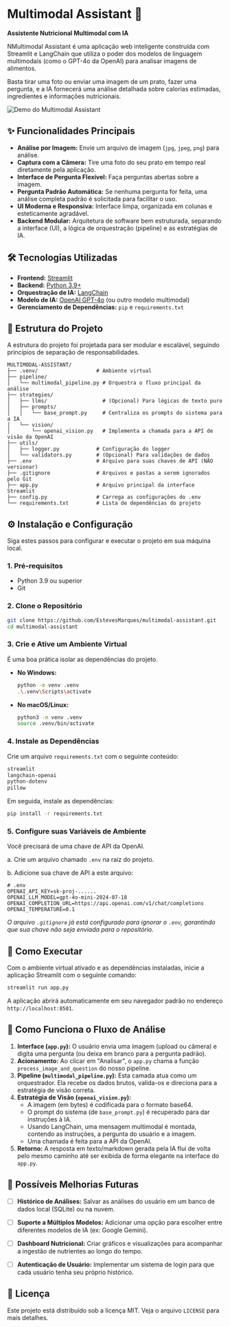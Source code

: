 # Multimodal Assistant 🥗

**Assistente Nutricional Multimodal com IA**

NMultimodal Assistant é uma aplicação web inteligente construída com Streamlit e LangChain que utiliza o poder dos modelos de linguagem multimodais (como o GPT-4o da OpenAI) para analisar imagens de alimentos.

Basta tirar uma foto ou enviar uma imagem de um prato, fazer uma pergunta, e a IA fornecerá uma análise detalhada sobre calorias estimadas, ingredientes e informações nutricionais.

![Demo do Multimodal Assistant](https://iaplaybook.tech/images/posts/multimodal-assistant-demo.gif) 


## ✨ Funcionalidades Principais

-   **Análise por Imagem:** Envie um arquivo de imagem (`jpg`, `jpeg`, `png`) para análise.
-   **Captura com a Câmera:** Tire uma foto do seu prato em tempo real diretamente pela aplicação.
-   **Interface de Pergunta Flexível:** Faça perguntas abertas sobre a imagem.
-   **Pergunta Padrão Automática:** Se nenhuma pergunta for feita, uma análise completa padrão é solicitada para facilitar o uso.
-   **UI Moderna e Responsiva:** Interface limpa, organizada em colunas e esteticamente agradável.
-   **Backend Modular:** Arquitetura de software bem estruturada, separando a interface (UI), a lógica de orquestração (pipeline) e as estratégias de IA.


## 🛠️ Tecnologias Utilizadas

-   **Frontend:** [Streamlit](https://streamlit.io/)
-   **Backend:** [Python 3.9+](https://www.python.org/)
-   **Orquestração de IA:** [LangChain](https://www.langchain.com/)
-   **Modelo de IA:** [OpenAI GPT-4o](https://openai.com/index/hello-gpt-4o/) (ou outro modelo multimodal)
-   **Gerenciamento de Dependências:** `pip` e `requirements.txt`


## 📂 Estrutura do Projeto

A estrutura do projeto foi projetada para ser modular e escalável, seguindo princípios de separação de responsabilidades.

```
MULTIMODAL-ASSISTANT/
├── .venv/                   # Ambiente virtual
├── pipeline/
│   └── multimodal_pipeline.py # Orquestra o fluxo principal da análise
├── strategies/
│   ├── llms/                  # (Opcional) Para lógicas de texto puro
│   ├── prompts/
│   │   └── base_prompt.py     # Centraliza os prompts do sistema para a IA
│   └── vision/
│       └── openai_vision.py   # Implementa a chamada para a API de visão da OpenAI
├── utils/
│   ├── logger.py            # Configuração do logger
│   └── validators.py        # (Opcional) Para validações de dados
├── .env                     # Arquivo para suas chaves de API (NÃO versionar)
├── .gitignore               # Arquivos e pastas a serem ignorados pelo Git
├── app.py                   # Arquivo principal da interface Streamlit
├── config.py                # Carrega as configurações do .env
└── requirements.txt         # Lista de dependências do projeto
```


## ⚙️ Instalação e Configuração

Siga estes passos para configurar e executar o projeto em sua máquina local.

### 1. Pré-requisitos

-   Python 3.9 ou superior
-   Git

### 2. Clone o Repositório

```bash
git clone https://github.com/EstevesMarques/multimodal-assistant.git
cd multimodal-assistant
```

### 3. Crie e Ative um Ambiente Virtual

É uma boa prática isolar as dependências do projeto.

-   **No Windows:**
    ```bash
    python -m venv .venv
    .\.venv\Scripts\activate
    ```

-   **No macOS/Linux:**
    ```bash
    python3 -m venv .venv
    source .venv/bin/activate
    ```

### 4. Instale as Dependências

Crie um arquivo `requirements.txt` com o seguinte conteúdo:

```txt
streamlit
langchain-openai
python-dotenv
pillow
```

Em seguida, instale as dependências:

```bash
pip install -r requirements.txt
```

### 5. Configure suas Variáveis de Ambiente

Você precisará de uma chave de API da OpenAI.

a. Crie um arquivo chamado `.env` na raiz do projeto.

b. Adicione sua chave de API a este arquivo:

```
# .env
OPENAI_API_KEY=sk-proj-......
OPENAI_LLM_MODEL=gpt-4o-mini-2024-07-18
OPENAI_COMPLETION_URL=https://api.openai.com/v1/chat/completions
OPENAI_TEMPERATURE=0.1
```

*O arquivo `.gitignore` já está configurado para ignorar o `.env`, garantindo que sua chave não seja enviada para o repositório.*


## 🚀 Como Executar

Com o ambiente virtual ativado e as dependências instaladas, inicie a aplicação Streamlit com o seguinte comando:

```bash
streamlit run app.py
```

A aplicação abrirá automaticamente em seu navegador padrão no endereço `http://localhost:8501`.


## 🧠 Como Funciona o Fluxo de Análise

1.  **Interface (`app.py`):** O usuário envia uma imagem (upload ou câmera) e digita uma pergunta (ou deixa em branco para a pergunta padrão).
2.  **Acionamento:** Ao clicar em "Analisar", o `app.py` chama a função `process_image_and_question` do nosso pipeline.
3.  **Pipeline (`multimodal_pipeline.py`):** Esta camada atua como um orquestrador. Ela recebe os dados brutos, valida-os e direciona para a estratégia de visão correta.
4.  **Estratégia de Visão (`openai_vision.py`):**
    -   A imagem (em bytes) é codificada para o formato base64.
    -   O prompt do sistema (de `base_prompt.py`) é recuperado para dar instruções à IA.
    -   Usando LangChain, uma mensagem multimodal é montada, contendo as instruções, a pergunta do usuário e a imagem.
    -   Uma chamada é feita para a API da OpenAI.
5.  **Retorno:** A resposta em texto/markdown gerada pela IA flui de volta pelo mesmo caminho até ser exibida de forma elegante na interface do `app.py`.


## 🔮 Possíveis Melhorias Futuras

-   [ ] **Histórico de Análises:** Salvar as análises do usuário em um banco de dados local (SQLite) ou na nuvem.
-   [ ] **Suporte a Múltiplos Modelos:** Adicionar uma opção para escolher entre diferentes modelos de IA (ex: Google Gemini).
-   [ ] **Dashboard Nutricional:** Criar gráficos e visualizações para acompanhar a ingestão de nutrientes ao longo do tempo.
-   [ ] **Autenticação de Usuário:** Implementar um sistema de login para que cada usuário tenha seu próprio histórico.


## 📄 Licença

Este projeto está distribuído sob a licença MIT. Veja o arquivo `LICENSE` para mais detalhes.